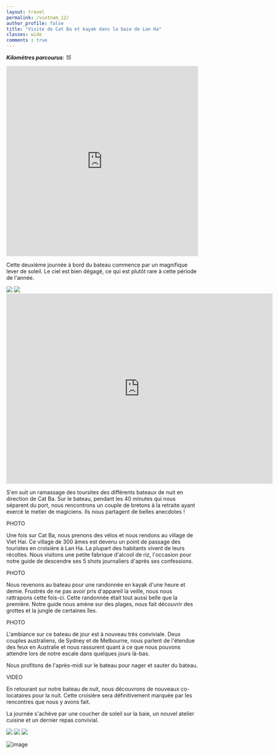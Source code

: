 ```yaml
---
layout: travel
permalink: /vietnam_12/
author_profile: false
title: "Visite de Cat Ba et kayak dans la baie de Lan Ha"
classes: wide
comments : true
---
```


<!-- jQuery 1.8 or later, 33 KB -->
<script src="https://ajax.googleapis.com/ajax/libs/jquery/1.11.1/jquery.min.js"></script>

<!-- Fotorama from CDNJS, 19 KB -->
<link  href="https://cdnjs.cloudflare.com/ajax/libs/fotorama/4.6.4/fotorama.css" rel="stylesheet">
<script src="https://cdnjs.cloudflare.com/ajax/libs/fotorama/4.6.4/fotorama.js"></script>

***Kilomètres parcourus***: *15*

<iframe src="https://www.google.com/maps/d/u/0/embed?mid=11PtNyd1pYtsnx1rX4UirpZr0OX4wetK6" width="100%" height="500" frameBorder="0"></iframe>

<br>

Cette deuxième journée à bord du bateau commence par un magnifique lever de soleil. Le ciel est bien dégagé, ce qui est plutôt rare à cette période de l'année.

<div class="fotorama">
  <img src="https://drive.google.com/uc?id=1kzLp-9owYqMIIxmdBlPyfk-4sMRJs6lq">
  <img src="https://drive.google.com/uc?id=1p7yK5pbTYUY3F2-fr1BX1hfHBDgKXljx">
</div>

<iframe width="700" height="500" src="https://www.youtube.com/embed/CjhVSZQPdLA" frameborder="0" allow="accelerometer; autoplay; encrypted-media; gyroscope; picture-in-picture" allowfullscreen></iframe>

<br>

S'en suit un ramassage des toursites des différents bateaux de nuit en direction de Cat Ba. Sur le bateau, pendant les 40 minutes qui nous séparent du port, nous rencontrons un couple de bretons à la retraite ayant exercé le metier de magiciens. Ils nous partagent de belles anecdotes !

PHOTO

Une fois sur Cat Ba, nous prenons des vélos et nous rendons au village de Viet Hai. Ce village de 300 âmes est devenu un point de passage des touristes en croisière à Lan Ha. La plupart des habitants vivent de leurs récoltes. Nous visitons une petite fabrique d'alcool de riz, l'occasion pour notre guide de descendre ses 5 shots journaliers d'après ses confessions. 

PHOTO

Nous revenons au bateau pour une randonnée en kayak d'une heure et demie. Frustrés de ne pas avoir pris d'appareil la veille, nous nous rattrapons cette fois-ci. Cette randonnée était tout aussi belle que la première. Notre guide nous amène sur des plages, nous fait découvrir des grottes et la jungle de certaines îles.

PHOTO

L'ambiance sur ce bateau de jour est à nouveau très conviviale. Deux couples australiens, de Sydney et de Melbourne, nous parlent de l'étendue des feux en Australie et nous rassurent quant à ce que nous pouvons attendre lors de notre escale dans quelques jours là-bas.

Nous profitons de l'après-midi sur le bateau pour nager et sauter du bateau.

VIDEO 

En retourant sur notre bateau de nuit, nous découvrons de nouveaux co-locataires pour la nuit. Cette croisière sera définitivement marquée par les rencontres que nous y avons fait.

La journée s'achève par une coucher de soleil sur la baie, un nouvel atelier cuisine et un dernier repas convivial.

<div class="fotorama">
  <img src="https://drive.google.com/uc?id=1rH6xSXQ1W83y3R_X3DjwfeB_IetCPPmD">
  <img src="https://drive.google.com/uc?id=1abMrmzVgnTJPaDd2k_TS0H34OpMAFrp-">
  <img src="https://drive.google.com/uc?id=1zh1WJayILtO8lesbtlcl76ny8TyxSZ-J">
</div>


![image](https://drive.google.com/uc?id=1x9gt9VANvNvJUwDGGIPOW10gB380I0rA)
